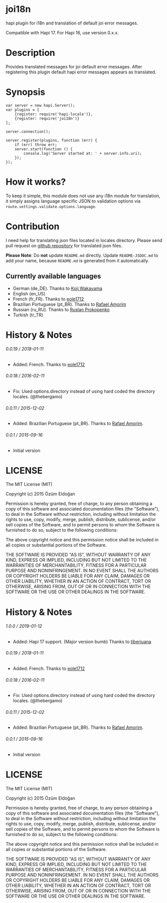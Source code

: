 joi18n
======
hapi plugin for i18n and translation of default joi error messages.

Compatible with Hapi 17. For Hapi 16, use version 0.x.x.

Description
===========
Provides translated messages for joi default error messages. After registering this plugin default hapi error messages appears as translated.

Synopsis
========
    var server = new hapi.Server();
    var plugins = [
        {register: require('hapi-locale')},
        {register: require('joi18n')}
    ];
    
    server.connection();
    
    server.register(plugins, function (err) {
        if (err) throw err;
        server.start(function () {
            console.log('Server started at: ' + server.info.uri);
        });
    });

How it works?
=============
To keep it simple, this module does not use any i18n module for translation, it simply assigns language specific JSON to validation options via `route.settings.validate.options.language`. 

Contribution
============
I need help for translating json files located in locales directory. Please send pull request on [github repository](https://github.com/ozum/joi18n) for translated json files.

**Please Note**: Do **not** update `README.md` directly. Update `README-JSDOC.md` to add your name, because `README.md` is generated from it automatically.

Currently available languages
-----------------------------
* German (de_DE). Thanks to [Koji Wakayama](https://github.com/kojiwakayama)
* English (en_US)
* French (fr_FR). Thanks to [eole1712](https://github.com/eole1712)
* Brazilian Portuguese (pt_BR). Thanks to [Rafael Amorim](https://github.com/rafaelamorim)
* Russian (ru_RU). Thanks to [Ruslan Prokopenko](https://github.com/r-pr)
* Turkish (tr_TR)

# History & Notes

###### 0.0.19 / 2018-01-11
* Added: French. Thanks to [eole1712](https://github.com/eole1712)


###### 0.0.18 / 2016-02-11
* Fix: Used options.directory instead of using hard coded the directory locales. (@thebergamo)

###### 0.0.11 / 2015-12-02
* Added: Brazilian Portuguese (pt_BR). Thanks to [Rafael Amorim](https://github.com/rafaelamorim).

###### 0.0.1 / 2015-09-16
* Initial version


LICENSE
=======
The MIT License (MIT)

Copyright (c) 2015 Özüm Eldoğan

Permission is hereby granted, free of charge, to any person obtaining a copy
of this software and associated documentation files (the "Software"), to deal
in the Software without restriction, including without limitation the rights
to use, copy, modify, merge, publish, distribute, sublicense, and/or sell
copies of the Software, and to permit persons to whom the Software is
furnished to do so, subject to the following conditions:

The above copyright notice and this permission notice shall be included in
all copies or substantial portions of the Software.

THE SOFTWARE IS PROVIDED "AS IS", WITHOUT WARRANTY OF ANY KIND, EXPRESS OR
IMPLIED, INCLUDING BUT NOT LIMITED TO THE WARRANTIES OF MERCHANTABILITY,
FITNESS FOR A PARTICULAR PURPOSE AND NONINFRINGEMENT. IN NO EVENT SHALL THE
AUTHORS OR COPYRIGHT HOLDERS BE LIABLE FOR ANY CLAIM, DAMAGES OR OTHER
LIABILITY, WHETHER IN AN ACTION OF CONTRACT, TORT OR OTHERWISE, ARISING FROM,
OUT OF OR IN CONNECTION WITH THE SOFTWARE OR THE USE OR OTHER DEALINGS IN
THE SOFTWARE.

# History & Notes

###### 1.0.0 / 2019-01-12
* Added: Hapi 17 support. (Major version bumb) Thanks to [tiberiuana](https://github.com/tiberiuana)

###### 0.0.19 / 2018-01-11
* Added: French. Thanks to [eole1712](https://github.com/eole1712)

###### 0.0.18 / 2016-02-11
* Fix: Used options.directory instead of using hard coded the directory locales. (@thebergamo)

###### 0.0.11 / 2015-12-02
* Added: Brazilian Portuguese (pt_BR). Thanks to [Rafael Amorim](https://github.com/rafaelamorim).

###### 0.0.1 / 2015-09-16
* Initial version


LICENSE
=======
The MIT License (MIT)

Copyright (c) 2015 Özüm Eldoğan

Permission is hereby granted, free of charge, to any person obtaining a copy
of this software and associated documentation files (the "Software"), to deal
in the Software without restriction, including without limitation the rights
to use, copy, modify, merge, publish, distribute, sublicense, and/or sell
copies of the Software, and to permit persons to whom the Software is
furnished to do so, subject to the following conditions:

The above copyright notice and this permission notice shall be included in
all copies or substantial portions of the Software.

THE SOFTWARE IS PROVIDED "AS IS", WITHOUT WARRANTY OF ANY KIND, EXPRESS OR
IMPLIED, INCLUDING BUT NOT LIMITED TO THE WARRANTIES OF MERCHANTABILITY,
FITNESS FOR A PARTICULAR PURPOSE AND NONINFRINGEMENT. IN NO EVENT SHALL THE
AUTHORS OR COPYRIGHT HOLDERS BE LIABLE FOR ANY CLAIM, DAMAGES OR OTHER
LIABILITY, WHETHER IN AN ACTION OF CONTRACT, TORT OR OTHERWISE, ARISING FROM,
OUT OF OR IN CONNECTION WITH THE SOFTWARE OR THE USE OR OTHER DEALINGS IN
THE SOFTWARE.